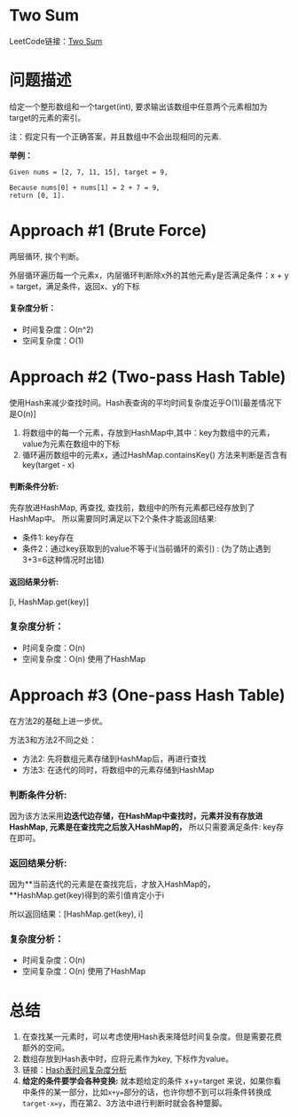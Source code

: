 # Two Sum 
LeetCode链接：[Two Sum](https://leetcode.com/problems/two-sum/description/)
# 问题描述
给定一个整形数组和一个target(int), 要求输出该数组中任意两个元素相加为target的元素的索引。

注：假定只有一个正确答案，并且数组中不会出现相同的元素.

**举例：**

```
Given nums = [2, 7, 11, 15], target = 9,

Because nums[0] + nums[1] = 2 + 7 = 9,
return [0, 1].
```

# Approach #1 (Brute Force)
两层循环, 挨个判断。

外层循环遍历每一个元素x，内层循环判断除x外的其他元素y是否满足条件：x + y = target，满足条件，返回x、y的下标

#### 复杂度分析：
- 时间复杂度：O(n^2)
- 空间复杂度：O(1)

# Approach #2 (Two-pass Hash Table)
使用Hash来减少查找时间。Hash表查询的平均时间复杂度近乎O(1)[最差情况下是O(n)]
1. 将数组中的每一个元素，存放到HashMap中,其中：key为数组中的元素，value为元素在数组中的下标
2. 循环遍历数组中的元素x，通过HashMap.containsKey() 方法来判断是否含有key(target - x)

#### 判断条件分析:
先存放进HashMap, 再查找, 查找前，数组中的所有元素都已经存放到了HashMap中。
所以需要同时满足以下2个条件才能返回结果:
- 条件1: key存在
- 条件2：通过key获取到的value不等于i(当前循环的索引) : (为了防止遇到3+3=6这种情况时出错)

#### 返回结果分析:
[i, HashMap.get(key)]

### 复杂度分析：
- 时间复杂度：O(n)
- 空间复杂度：O(n) 使用了HashMap

# Approach #3 (One-pass Hash Table)
在方法2的基础上进一步优。

方法3和方法2不同之处：
- 方法2: 先将数组元素存储到HashMap后，再进行查找
- 方法3: 在迭代的同时，将数组中的元素存储到HashMap

### 判断条件分析:
因为该方法采用**边迭代边存储，在HashMap中查找时，元素并没有存放进HashMap, 元素是在查找完之后放入HashMap的，**
所以只需要满足条件: key存在即可。

### 返回结果分析:
因为**当前迭代的元素是在查找完后，才放入HashMap的，**HashMap.get(key)得到的索引值肯定小于i

所以返回结果：[HashMap.get(key), i]

### 复杂度分析：
- 时间复杂度：O(n)
- 空间复杂度：O(n) 使用了HashMap

# 总结
1. 在查找某一元素时，可以考虑使用Hash表来降低时间复杂度。但是需要花费额外的空间。
2. 数组存放到Hash表中时，应将元素作为key, 下标作为value。
3. 链接：[Hash表时间复杂度分析](https://stackoverflow.com/questions/9214353/hash-table-runtime-complexity-insert-search-and-delete)
4. **给定的条件要学会各种变换:** 就本题给定的条件 x+y=target 来说，如果你看中条件的某一部分，比如`x+y=`部分的话，也许你想不到可以将条件转换成`target-x=y`，而在第2、3方法中进行判断时就会各种蹩脚。
